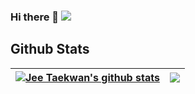 ### Hi there 👋 ![](https://hit.yhype.me/github/profile?user_id=24985258)

<!--
**jeetkn/jeetkn** is a ✨ _special_ ✨ repository because its `README.md` (this file) appears on your GitHub profile.

Here are some ideas to get you started:

- 🔭 I’m currently working on ...
- 🌱 I’m currently learning ...
- 👯 I’m looking to collaborate on ...
- 🤔 I’m looking for help with ...
- 💬 Ask me about ...
- 📫 How to reach me: ...
- 😄 Pronouns: ...
- ⚡ Fun fact: ...
-->

## Github Stats  
| <a href="https://github.com/anuraghazra/github-readme-stats"><img align="center" src="https://github-readme-stats-jeetkn.vercel.app/api?username=jeetkn&show_icons=true&include_all_commits=true&count_private=true&hide_border=true" alt="Jee Taekwan's github stats" /></a> | <a href="https://github.com/anuraghazra/github-readme-stats"><img align="center" src="https://github-readme-stats-jeetkn.vercel.app/api/top-langs/?username=jeetkn&layout=compact&hide_border=true" /></a> |
| ------------- | ------------- |
